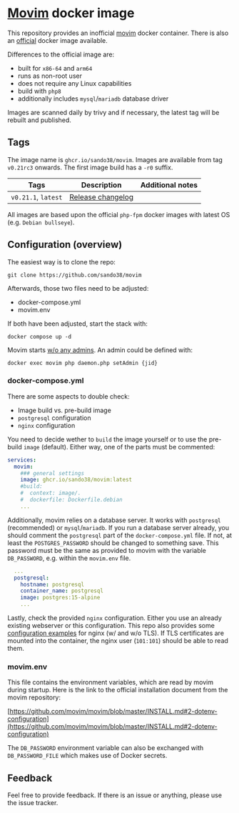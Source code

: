 # [Movim](https://movim.eu/) docker image

This repository provides an inofficial [movim](https://github.com/movim/movim) docker container. There is also an [official](https://github.com/movim/movim_docker) docker image available.

Differences to the official image are:

* built for `x86-64` and `arm64`
* runs as non-root user
* does not require any Linux capabilities
* build with `php8`
* additionally includes `mysql`/`mariadb` database driver

Images are scanned daily by trivy and if necessary, the latest tag will be rebuilt and published.

## Tags

The image name is `ghcr.io/sando38/movim`. Images are available from tag `v0.21rc3` onwards. The first image build has a `-r0` suffix.

| Tags  | Description  | Additional notes  |
| ------------ | ------------ | ------------ |
| `v0.21.1`, `latest`  | [Release changelog](https://github.com/movim/movim/blob/master/CHANGELOG.md)  |   |

All images are based upon the official `php-fpm` docker images with latest OS (e.g. `Debian bullseye`).

## Configuration (overview)

The easiest way is to clone the repo:

    git clone https://github.com/sando38/movim

Afterwards, those two files need to be adjusted:

* docker-compose.yml
* movim.env

If both have been adjusted, start the stack with:

    docker compose up -d

Movim starts [w/o any admins](https://github.com/movim/movim/blob/master/INSTALL.md#5-admin-panel). An admin could be defined with:

    docker exec movim php daemon.php setAdmin {jid}

### docker-compose.yml

There are some aspects to double check:

* Image build vs. pre-build image
* `postgresql` configuration
* `nginx` configuration

You need to decide wether to `build` the image yourself or to use the pre-build `image` (default). Either way, one of the parts must be commented:

```yml
services:
  movim:
    ### general settings
    image: ghcr.io/sando38/movim:latest
    #build:
    #  context: image/.
    #  dockerfile: Dockerfile.debian
    ...
```

Additionally, movim relies on a database server. It works with `postgresql` (recommended) or `mysql`/`mariadb`. If you run a database server already, you should comment the `postgresql` part of the `docker-compose.yml` file. If not, at least the `POSTGRES_PASSWORD` should be changed to something save. This password must be the same as provided to movim with the variable `DB_PASSWORD`, e.g. within the `movim.env` file.

```yml
  ...
  postgresql:
    hostname: postgresql
    container_name: postgresql
    image: postgres:15-alpine
    ...
```

Lastly, check the provided `nginx` configuration. Either you use an already existing webserver or this configuration. This repo also provides some [configuration examples](appdata/nginx) for nginx (w/ and w/o TLS). If TLS certificates are mounted into the container, the nginx user (`101:101`) should be able to read them.

### movim.env

This file contains the environment variables, which are read by movim during startup. Here is the link to the official installation document from the movim repository:

[https://github.com/movim/movim/blob/master/INSTALL.md#2-dotenv-configuration](https://github.com/movim/movim/blob/master/INSTALL.md#2-dotenv-configuration)

The `DB_PASSWORD` environment variable can also be exchanged with `DB_PASSWORD_FILE` which makes use of Docker secrets.

## Feedback

Feel free to provide feedback. If there is an issue or anything, please use the issue tracker.
